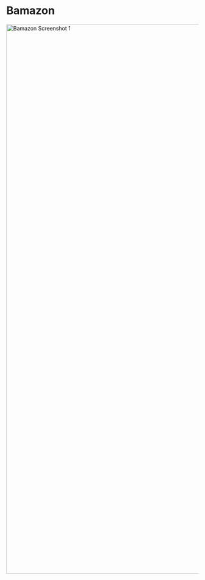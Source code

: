 # Bamazon

<img width="1440" alt="Bamazon Screenshot 1" src="https://user-images.githubusercontent.com/52922745/68096548-514fd980-fe7f-11e9-9f45-731079209a68.png">
